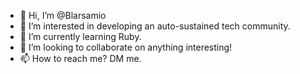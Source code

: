 - 👋 Hi, I’m @Blarsamio
- 👀 I’m interested in developing an auto-sustained tech community.
- 🌱 I’m currently learning Ruby.
- 💞️ I’m looking to collaborate on anything interesting!
- 📫 How to reach me? DM me.

<!---
Blarsamio/Blarsamio is a ✨ special ✨ repository because its `README.md` (this file) appears on your GitHub profile.
You can click the Preview link to take a look at your changes.
--->
